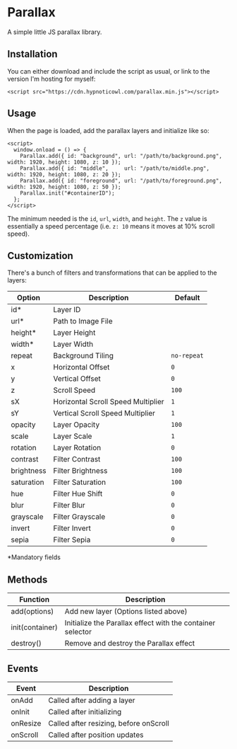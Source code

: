 # Parallax
A simple little JS parallax library.

## Installation
You can either download and include the script as usual, or link to the version I'm hosting for myself:

```<script src="https://cdn.hypnoticowl.com/parallax.min.js"></script>```

## Usage
When the page is loaded, add the parallax layers and initialize like so:

```
<script>
  window.onload = () => {
    Parallax.add({ id: "background", url: "/path/to/background.png", width: 1920, height: 1080, z: 10 });
    Parallax.add({ id: "middle",     url: "/path/to/middle.png",     width: 1920, height: 1080, z: 20 });
    Parallax.add({ id: "foreground", url: "/path/to/foreground.png", width: 1920, height: 1080, z: 50 });
    Parallax.init("#containerID");
  };
</script>
```

The minimum needed is the `id`, `url`, `width`, and `height`. The `z` value is essentially a speed percentage (i.e. ```z: 10``` means it moves at 10% scroll speed).

## Customization
There's a bunch of filters and transformations that can be applied to the layers:

| Option     | Description                        | Default      |
|------------|------------------------------------|--------------|
| id*        | Layer ID                           |              |
| url*       | Path to Image File                 |              |
| height*    | Layer Height                       |              |
| width*     | Layer Width                        |              |
| repeat     | Background Tiling                  | `no-repeat`  |
| x          | Horizontal Offset                  | `0`          |
| y          | Vertical Offset                    | `0`          |
| z          | Scroll Speed                       | `100`        |
| sX         | Horizontal Scroll Speed Multiplier | `1`          |
| sY         | Vertical Scroll Speed Multiplier   | `1`          |
| opacity    | Layer Opacity                      | `100`        |
| scale      | Layer Scale                        | `1`          |
| rotation   | Layer Rotation                     | `0`          |
| contrast   | Filter Contrast                    | `100`        |
| brightness | Filter Brightness                  | `100`        |
| saturation | Filter Saturation                  | `100`        |
| hue        | Filter Hue Shift                   | `0`          |
| blur       | Filter Blur                        | `0`          |
| grayscale  | Filter Grayscale                   | `0`          |
| invert     | Filter Invert                      | `0`          |
| sepia      | Filter Sepia                       | `0`          |

*Mandatory fields

## Methods

| Function        | Description                                                |
|-----------------|------------------------------------------------------------|
| add(options)    | Add new layer (Options listed above)                       |
| init(container) | Initialize the Parallax effect with the container selector |
| destroy()       | Remove and destroy the Parallax effect                     |

## Events

| Event    | Description                            |
|----------|----------------------------------------|
| onAdd    | Called after adding a layer            |
| onInit   | Called after initializing              |
| onResize | Called after resizing, before onScroll |
| onScroll | Called after position updates          |
